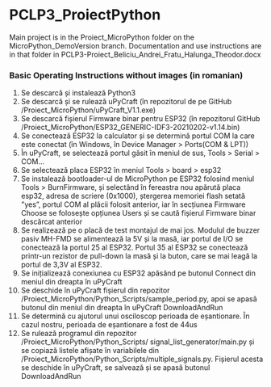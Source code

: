 # PCLP3_ProiectPython

Main project is in the Proiect_MicroPython folder on the MicroPython_DemoVersion branch.
Documentation and use instructions are in that folder in PCLP3-Proiect_Beliciu_Andrei_Fratu_Halunga_Theodor.docx





### Basic Operating Instructions without images (in romanian)

1.	Se descarcă și instalează Python3
2.	Se descarcă și se rulează uPyCraft (în repozitorul de pe GitHub /Proiect_MicroPython/uPyCraft_V1.1.exe)
3.	Se descarcă fișierul Firmware binar pentru ESP32 (în repozitorul GitHub /Proiect_MicroPython/ESP32_GENERIC-IDF3-20210202-v1.14.bin)
4.	Se conectează ESP32 la calculator și se determină portul COM la care este conectat (în Windows, în Device Manager > Ports(COM & LPT))
5.	În uPyCraft, se selectează portul găsit în meniul de sus, Tools > Serial > COM…
6.	Se selectează placa ESP32 în meniul Tools > board > esp32
7.	Se instalează bootloader-ul de MicroPython pe ESP32 folosind meniul Tools > BurnFirmware, și selectând în fereastra nou apărută placa esp32, adresa de scriere (0x1000), ștergerea memoriei flash setată ”yes”, portul COM al plăcii folosit anterior, iar în secțiunea Firmware Choose se folosește opțiunea Users și se caută fișierul Firmware binar descărcat anterior
8.	Se realizează pe o placă de test montajul de mai jos. Modulul de buzzer pasiv MH-FMD se alimentează la 5V și la masă, iar portul de I/O se conectează la portul 25 al ESP32. Portul 35 al ESP32 se conectează printr-un rezistor de pull-down la masă și la buton, care se mai leagă la portul de 3,3V al ESP32.
9.	Se inițializează conexiunea cu ESP32 apăsând pe butonul Connect din meniul din dreapta în uPyCraft
10.	Se deschide în uPyCraft fișierul din repozitor /Proiect_MicroPython/Python_Scripts/sample_period.py, apoi se apasă butonul din meniul din dreapta în uPyCraft DownloadAndRun
11.	Se determină cu ajutorul unui osciloscop perioada de eșantionare. În cazul nostru, perioada de eșantionare a fost de 44us
12.	Se rulează programul din repozitor /Proiect_MicroPython/Python_Scripts/ signal_list_generator/main.py și se copiază listele afișate în variabilele din /Proiect_MicroPython/Python_Scripts/multiple_signals.py. Fișierul acesta se deschide în uPyCraft, se salvează și se apasă butonul DownloadAndRun